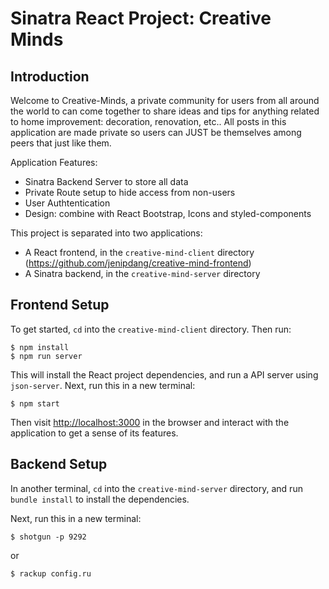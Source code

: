 # Sinatra React Project: Creative Minds


## Introduction
Welcome to Creative-Minds, a private community for users from all around the world to can come together to share ideas and tips for anything related to home improvement: decoration, renovation, etc.. All posts in this application are made private so users can JUST be themselves among peers that just like them. 

Application Features:
- Sinatra Backend Server to store all data
- Private Route setup to hide access from non-users
- User Authtentication
- Design: combine with React Bootstrap, Icons and styled-components

This project is separated into two applications:

- A React frontend, in the `creative-mind-client` directory
(https://github.com/jenipdang/creative-mind-frontend)
- A Sinatra backend, in the `creative-mind-server` directory


## Frontend Setup

To get started, `cd` into the `creative-mind-client` directory. Then run:

```console
$ npm install
$ npm run server
```

This will install the React project dependencies, and run a API server
using `json-server`. Next, run this in a new terminal:

```console
$ npm start
```

Then visit [http://localhost:3000](http://localhost:3000) in the browser and
interact with the application to get a sense of its features.


## Backend Setup

In another terminal, `cd` into the `creative-mind-server` directory, and run
`bundle install` to install the dependencies.

Next, run this in a new terminal:

```console
$ shotgun -p 9292
```

or 

```console
$ rackup config.ru
```
